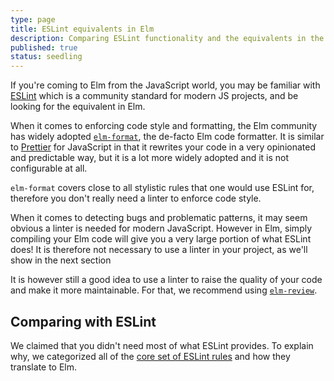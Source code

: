 ```yaml
---
type: page
title: ESLint equivalents in Elm
description: Comparing ESLint functionality and the equivalents in the Elm ecosystem
published: true
status: seedling
---
```



If you're coming to Elm from the JavaScript world, you may be familiar with [ESLint](https://eslint.org/) which is a community standard for modern JS projects, and be looking for the equivalent in Elm.

When it comes to enforcing code style and formatting, the Elm community has widely adopted [`elm-format`](https://github.com/avh4/elm-format), the de-facto Elm code formatter. It is similar to [Prettier](https://prettier.io/) for JavaScript in that it rewrites your code in a very opinionated and predictable way, but it is a lot more widely adopted and it is not configurable at all.

`elm-format` covers close to all stylistic rules that one would use ESLint for, therefore you don't really need a linter to enforce code style.

When it comes to detecting bugs and problematic patterns, it may seem obvious a linter is needed for modern JavaScript. However in Elm, simply compiling your Elm code will give you a very large portion of what ESLint does! It is therefore not necessary to use a linter in your project, as we'll show in the next section

It is however still a good idea to use a linter to raise the quality of your code and make it more maintainable. For that, we recommend using [`elm-review`](https://package.elm-lang.org/packages/jfmengels/elm-review/latest/).


## Comparing with ESLint

We claimed that you didn't need most of what ESLint provides. To explain why, we categorized all of the [core set of ESLint rules](https://eslint.org/docs/rules/) and how they translate to Elm.

<eslint-compare-elm></eslint-compare-elm>
